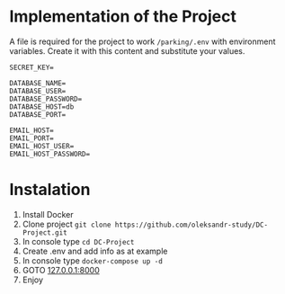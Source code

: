 # Implementation of the Project

A file is required for the project to work `/parking/.env` with environment variables.
Create it with this content and substitute your values.

```dotenv
SECRET_KEY=

DATABASE_NAME=
DATABASE_USER=
DATABASE_PASSWORD=
DATABASE_HOST=db
DATABASE_PORT=

EMAIL_HOST=
EMAIL_PORT=
EMAIL_HOST_USER=
EMAIL_HOST_PASSWORD=
```

# Instalation
1. Install Docker
2. Clone project
```git clone https://github.com/oleksandr-study/DC-Project.git```
4. In console type
```cd DC-Project```
5. Create .env and add info as at example
6. In console type
```docker-compose up -d```
7. GOTO [127.0.0.1:8000](127.0.0.1:8000)
8. Enjoy
